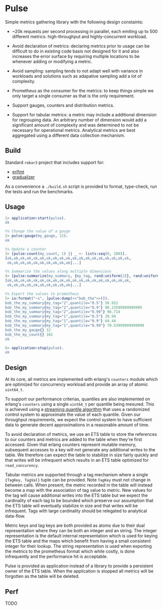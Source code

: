 # Pulse

Simple metrics gathering library with the following design constaints:

- ~20k requests per second processing in parallel, each emiting up to 500
  different metrics: high-throughput and highly-concurrent workload.

- Avoid declaration of metrics: declaring metrics prior to usage can be
  difficult to do in existing code basis not designed for it and also increases
  the error surface by requiring multiple locations to be whenever adding or
  modifying a metric.

- Avoid sampling: sampling tends to not adapt well with variance in workloads
  and solutions such as adapative sampling add a lot of complexity.

- Prometheus as the consumer for the metrics: to keep things simple we only
  target a single consumer as that is the only requirement.

- Support gauges, counters and distribution metrics.

- Support for tabular metrics: a metric may include a additional dimension for
  regrouping data. An arbitrary number of dimension would add a significant
  amount of complexity and was determined to not be necessary for operational
  metrics. Analytical metrics are best aggregated using a different data
  collection mechanism.


## Build

Standard `rebar3` project that includes support for:

- [erlfmt](https://github.com/WhatsApp/erlfmt)
- [gradualizer](https://github.com/josefs/Gradualizer)

As a convenience a `./build.sh` script is provided to format, type-check, run
the tests and run the benchmarks.


## Usage

```erlang
1> application:start(pulse).
ok

%% Change the value of a gauge
2> pulse:gauge(my_gauge, 12).
ok

%% Update a counter
3> [pulse:count(my_count, 1) || _ <- lists:seq(0, 100)].
[ok,ok,ok,ok,ok,ok,ok,ok,ok,ok,ok,ok,ok,ok,ok,ok,ok,ok,ok,
 ok,ok,ok,ok,ok,ok,ok,ok,ok,ok|...]

%% Summarize the values along multiple dimensions
4> [pulse:summarize(my_summary, {my_tag, rand:uniform(2)}, rand:uniform(100)) || _ <- lists:seq(0, 10000)].
[ok,ok,ok,ok,ok,ok,ok,ok,ok,ok,ok,ok,ok,ok,ok,ok,ok,ok,ok,
 ok,ok,ok,ok,ok,ok,ok,ok,ok,ok|...]

%% Export the values to prometheus
5> io:format("~s", [pulse:dump(<<"bob_the">>)]).
bob_the_my_summary{my_tag="2",quantile="0.5"} 50.922
bob_the_my_summary{my_tag="2",quantile="0.9"} 88.23599999999999
bob_the_my_summary{my_tag="2",quantile="0.99"} 96.714
bob_the_my_summary{my_tag="1",quantile="0.5"} 39.94
bob_the_my_summary{my_tag="1",quantile="0.9"} 64.44
bob_the_my_summary{my_tag="1",quantile="0.99"} 70.53999999999999
bob_the_my_gauge{} 12
bob_the_my_count{} 101
ok

6> application:stop(pulse).
ok
```


## Design

At its core, all metrics are implemented with erlang's `counters` module which
are optimized for concurrency workload and provide an array of atomic
`uint64_t`.

To support our performance criterias, quantiles are also implemented on erlang's
`counters` using a single `uint64_t` per quantile being mesured. This is
achieved using a [streaming quantile algorithm](perdu.com) that uses a
randomized control system to approximate the value of each quantile. Given our
throughput requirements, we expect the control system to have sufficient data to
generate decent approximations in a reasonable amount of time.

To avoid declaration of metrics, we use an ETS table to store the references to
our counters and metrics are added to the table when they're first
accessed. Given that erlang counters represent mutable memory, subsequent
accesses to a key will not generate any additional writes to the table. We
therefore can expect the table to stabilize in size fairly quickly and that
writes will be infrequent which results in an ETS table optimized for
`read_concurency`.

Tabular metrics are supported through a tag mechanism where a single `{TagKey,
TagVal}` tuple can be provided. Note `TagKey` must not change in between
calls. When present, the metric recorded in the table will instead become a map
with the association of tag value to metric. New values for the tag will cause
additional writes into the ETS table but we expect the cardinality of each tag
to be bounded which preserve our assumption that the ETS table will eventually
stabilize in size and that writes will be infrequent. Tags with large
cardinality should be relegated to analytical data-flow.

Metric keys and tag keys are both provided as atoms due to their dual
representation where they can be both an integer and an string. The integer
representation is the default internal representation which is used for keying
the ETS table and the maps which benefit from having a small consistent integer
for their lookup. The string representation is used when exporting the metrics
to the prometheus format which while costly, is done infrequently and the
performance hit is acceptable.

Pulse is provided as application instead of a library to provide a persistent
owner of the ETS table. When the application is stopped all metrics will be
forgotten as the table will be deleted.


## Perf

TODO
